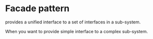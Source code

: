 # Facade pattern

provides a unified interface to a set of interfaces in a sub-system.

When you want to provide simple interface to a complex sub-system.
